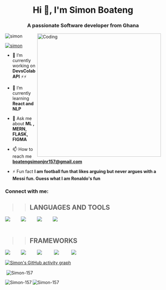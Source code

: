 
<h1 align="center">Hi 👋, I'm Simon Boateng</h1>
<h3 align="center">A passionate Software developer from Ghana</h3>
<img align="right" alt="Coding" width="400" src="https://encrypted-tbn0.gstatic.com/images?q=tbn:ANd9GcTntbVvAfU7JG8uLo-poU18NdzbQ3a94jpEHA&usqp=CAU">


<p align="left"> <img src="https://komarev.com/ghpvc/?username=simon&label=Profile%20views&color=0e75b6&style=flat" alt="simon" /> </p>

<p align="left"> <a href="https://twitter.com/SimonBo26165668" target="blank"><img src="https://img.shields.io/twitter/follow/simon?logo=twitter&style=for-the-badge" alt="simon" /></a> </p>

- 🔭 I’m currently working on **DevsColab API** ⚡⚡

- 🌱 I’m currently learning **React and NLP** 

- 💬 Ask me about **ML , MERN, FLASK, FIGMA**

- 📫 How to reach me **boatengsimonjnr157@gmail.com**

- ⚡ Fun fact **I am football fun that likes arguing but never argues with a Messi fun. Guess what I am Ronaldo's fun**

<h3 align="left">Connect with me:</h3>
<p align="left">

</p>

>>  ## LANGUAGES AND TOOLS

<img src="https://skillicons.dev/icons?i=python"/>&nbsp;&nbsp;&nbsp;&nbsp;&nbsp;&nbsp;&nbsp;&nbsp;
<img src="https://skillicons.dev/icons?i=js"/>&nbsp;&nbsp;&nbsp;&nbsp;&nbsp;&nbsp;&nbsp;&nbsp;
<img src="https://skillicons.dev/icons?i=java"/>&nbsp;&nbsp;&nbsp;&nbsp;&nbsp;&nbsp;&nbsp;&nbsp;
<img src="https://skillicons.dev/icons?i=bash"/>&nbsp;&nbsp;&nbsp;&nbsp;&nbsp;&nbsp;&nbsp;&nbsp;
<br/>
<br/>

>> ## FRAMEWORKS
<img src="https://skillicons.dev/icons?i=react"/>&nbsp;&nbsp;&nbsp;&nbsp;&nbsp;&nbsp;&nbsp;&nbsp;
<img src="https://skillicons.dev/icons?i=nodejs"/>&nbsp;&nbsp;&nbsp;&nbsp;&nbsp;&nbsp;&nbsp;&nbsp;
<img src="https://skillicons.dev/icons?i=git"/>&nbsp;&nbsp;&nbsp;&nbsp;&nbsp;&nbsp;&nbsp;&nbsp;&nbsp;
<img src="https://skillicons.dev/icons?i=flask"/>&nbsp;&nbsp;&nbsp;&nbsp;&nbsp;&nbsp;&nbsp;&nbsp;&nbsp;
<img src="https://skillicons.dev/icons?i=mysql"/>&nbsp;&nbsp;&nbsp;&nbsp;&nbsp;&nbsp;&nbsp;&nbsp;&nbsp;


<p align="left">  </p>

[![Simon's GitHub activity graph](https://activity-graph.herokuapp.com/graph?username=Simon-157&&theme=xcode)](https://github.com/Simon-157)


<p>&nbsp;<img align="center" src="https://github-readme-stats.vercel.app/api?username=Simon-157&show_icons=true&locale=en&theme=tokyonight" alt="Simon-157" /></p>


<p><img align="left" src="https://github-readme-stats.vercel.app/api/top-langs?username=Simon-157&show_icons=true&locale=en&layout=compact&theme=tokyonight" alt="Simon-157" /></p>


<p><img align="center" src="https://github-readme-streak-stats.herokuapp.com/?user=Simon-157&&theme=tokyonight" alt="Simon-157" /></p>
